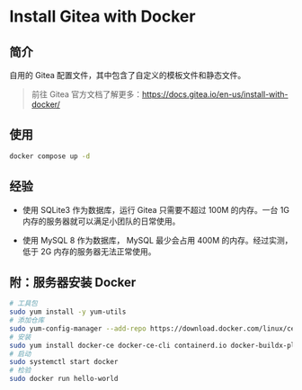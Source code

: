 # Install Gitea with Docker

## 简介

自用的 Gitea 配置文件，其中包含了自定义的模板文件和静态文件。

> 前往 Gitea 官方文档了解更多：<https://docs.gitea.io/en-us/install-with-docker/>

## 使用

```bash
docker compose up -d
```

## 经验

- 使用 SQLite3 作为数据库，运行 Gitea 只需要不超过 100M 的内存。一台 1G 内存的服务器就可以满足小团队的日常使用。

- 使用 MySQL 8 作为数据库， MySQL 最少会占用 400M 的内存。经过实测，低于 2G 内存的服务器无法正常使用。

## 附：服务器安装 Docker

```bash
# 工具包
sudo yum install -y yum-utils
# 添加仓库
sudo yum-config-manager --add-repo https://download.docker.com/linux/centos/docker-ce.repo
# 安装
sudo yum install docker-ce docker-ce-cli containerd.io docker-buildx-plugin docker-compose-plugin
# 启动
sudo systemctl start docker
# 检验
sudo docker run hello-world
```
